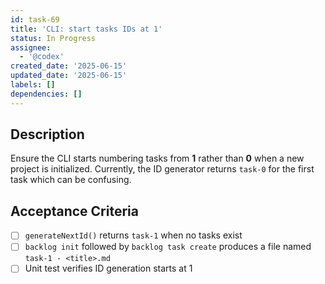 ```yaml
---
id: task-69
title: 'CLI: start tasks IDs at 1'
status: In Progress
assignee:
  - '@codex'
created_date: '2025-06-15'
updated_date: '2025-06-15'
labels: []
dependencies: []
---
```


## Description

Ensure the CLI starts numbering tasks from **1** rather than **0** when a new
project is initialized. Currently, the ID generator returns `task-0` for the
first task which can be confusing.

## Acceptance Criteria

- [ ] `generateNextId()` returns `task-1` when no tasks exist
- [ ] `backlog init` followed by `backlog task create` produces a file named
  `task-1 - <title>.md`
- [ ] Unit test verifies ID generation starts at 1
